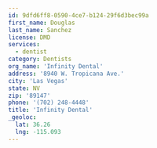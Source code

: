 ```yaml
---
id: 9dfd6ff8-0590-4ce7-b124-29f6d3bec99a
first_name: Douglas
last_name: Sanchez
license: DMD
services:
  - dentist
category: Dentists
org_name: 'Infinity Dental'
address: '8940 W. Tropicana Ave.'
city: 'Las Vegas'
state: NV
zip: '89147'
phone: '(702) 248-4448'
title: 'Infinity Dental'
_geoloc:
  lat: 36.26
  lng: -115.093
---
```

